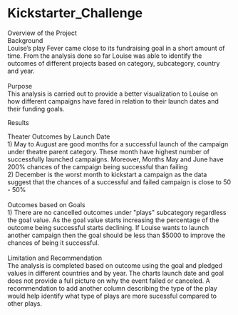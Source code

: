 # Kickstarter_Challenge
Overview of the Project  <br />
  Background <br />
    Louise’s play Fever came close to its fundraising goal in a short amount of time. From the analysis done so far Louise was able to identify the outcomes of different projects based on category, subcategory, country and year. <br />
    <br /> Purpose <br /> 
    This analysis is carried out to provide a better visualization to Louise on how different campaigns have fared in relation to their launch dates and their funding goals. <br />
    
 Results <br />
    
Theater Outcomes by Launch Date <br />
		1) May to August are good months for a successful launch of the campaign under theatre parent category. These month have highest number of successfully launched campaigns. Moreover, Months May and June have 200% chances of the campaign being successful than failing <br />
		2) December is the worst month to kickstart a campaign as the data suggest that the chances of a successful and failed campaign is close to 50 - 50% <br />
    <br />
	Outcomes based on Goals <br />
		1) There are no cancelled outcomes under "plays" subcategory regardless the goal value. As the goal value starts increasing the percentage of the outcome being successful starts declining. If Louise wants to launch another campaign then the goal should be less than $5000 to improve the chances of being it successful. <br />
    <br />
	Limitation and Recommendation <br />
		The analysis is completed based on outcome using the goal and pledged values in different countries and by year. The charts launch date and goal does not provide a full picture on why the event failed or canceled. A recommendation to add another column describing the type of the play would help identify what type of plays are more sucessful compared to other plays. 
